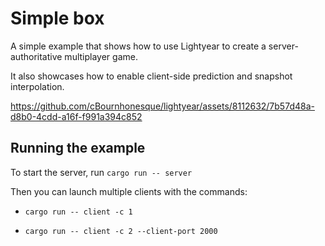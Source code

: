 # Simple box

A simple example that shows how to use Lightyear to create a server-authoritative multiplayer game.

It also showcases how to enable client-side prediction and snapshot interpolation.

https://github.com/cBournhonesque/lightyear/assets/8112632/7b57d48a-d8b0-4cdd-a16f-f991a394c852

## Running the example

To start the server, run `cargo run -- server`

Then you can launch multiple clients with the commands:

- `cargo run -- client -c 1`

- `cargo run -- client -c 2 --client-port 2000`
